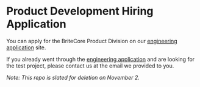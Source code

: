 # Product Development Hiring Application

You can apply for the BriteCore Product Division on our [engineering application](https://engineering-application.britecore.com) site. 

If you already went through the [engineering application](https://engineering-application.britecore.com) and are looking for the test project, please contact us at the email we provided to you.

_Note: This repo is slated for deletion on November 2._
